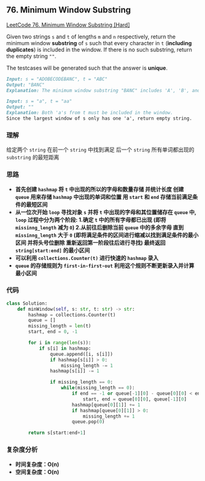 ## **76. Minimum Window Substring**

[LeetCode 76. Minimum Window Substring [Hard]](https://leetcode.com/problems/minimum-window-substring/description/)

Given two strings `s` and `t` of lengths `m` and `n` respectively, return the minimum window
**substring** of `s` such that every character in `t` (**including duplicates**) is included in the window. If there is no such substring, return the empty string `""`.

The testcases will be generated such that the answer is **unique**.

```markdown
Input: s = "ADOBECODEBANC", t = "ABC"
Output: "BANC"
Explanation: The minimum window substring "BANC" includes 'A', 'B', and 'C' from string t.
```

```markdown
Input: s = "a", t = "aa"
Output: ""
Explanation: Both 'a's from t must be included in the window.
Since the largest window of s only has one 'a', return empty string.
```
### **理解**
给定两个 `string` 在前一个  `string` 中找到满足 后一个 `string` 所有单词都出现的 `substring` 的最短距离

### **思路**
* **首先创建 `hashmap` 将 `t` 中出现的所以的字母和数量存储 并统计长度 创建 `queue` 用来存储 `hashmap` 中出现的单词和位置 用 `start` 和 `end` 存储当前满足条件的最短区间**
* **从一位次开始 `loop` 寻找对象 `s` 并将 `t` 中出现的字母和其位置储存在 `queue` 中, `loop` 过程中分为两个阶段: 1.确定 `t` 中的所有字母都已出现 (即将 `missinng_length` 减为 `0`) 2.从前往后删除当前 `queue` 中的多余字母 直到 `missinng_length` 大于 `0` (即将满足条件的区间进行缩减以找到满足条件的最小区间 并将头号位删除 重新返回第一阶段往后进行寻找) 最终返回 `string[start:end]` 的最小区间**
* **可以利用 `collections.Counter(t)` 进行快速的 `hashmap` 录入**
* **`queue` 的存储规则为 `first-in-first-out` 利用这个规则不断更新录入并计算最小区间**

### **代码**

``` python
class Solution:
    def minWindow(self, s: str, t: str) -> str:
        hashmap = collections.Counter(t)
        queue = []
        missing_length = len(t)
        start, end = 0, -1

        for i in range(len(s)):
            if s[i] in hashmap:
                queue.append([i, s[i]])
                if hashmap[s[i]] > 0:
                    missing_length -= 1
                hashmap[s[i]] -= 1

                if missing_length == 0:
                    while(missing_length == 0):
                        if end == -1 or queue[-1][0] - queue[0][0] < end - start:
                            start, end = queue[0][0], queue[-1][0]
                        hashmap[queue[0][1]] += 1
                        if hashmap[queue[0][1]] > 0:
                            missing_length += 1
                        queue.pop(0)

        return s[start:end+1]
```
### **复杂度分析**
* **时间复杂度：O(n)**
* **空间复杂度：O(n)**
